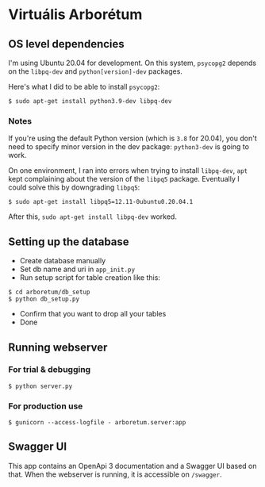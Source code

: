 # Virtuális Arborétum

## OS level dependencies

I'm using Ubuntu 20.04 for development. 
On this system, `psycopg2` depends on the `libpq-dev` and `python[version]-dev` packages.

Here's what I did to be able to install `psycopg2`:

```shell
$ sudo apt-get install python3.9-dev libpq-dev
```

### Notes

If you're using the default Python version (which is `3.8` for 20.04), 
you don't need to specify minor version in the dev package: `python3-dev` is going to work.

On one environment, I ran into errors when trying to install `libpq-dev`, 
`apt` kept complaining about the version of the `libpq5` package.
Eventually I could solve this by downgrading `libpq5`:

```shell
$ sudo apt-get install libpq5=12.11-0ubuntu0.20.04.1
```

After this, `sudo apt-get install libpq-dev` worked.


## Setting up the database

* Create database manually
* Set db name and uri in `app_init.py`
* Run setup script for table creation like this:

```shell
$ cd arboretum/db_setup
$ python db_setup.py
```

* Confirm that you want to drop all your tables
* Done


## Running webserver

### For trial & debugging

```shell
$ python server.py
```

### For production use

```shell
$ gunicorn --access-logfile - arboretum.server:app
```

## Swagger UI

This app contains an OpenApi 3 documentation and a Swagger UI based on that.
When the webserver is running, it is accessible on `/swagger`.
